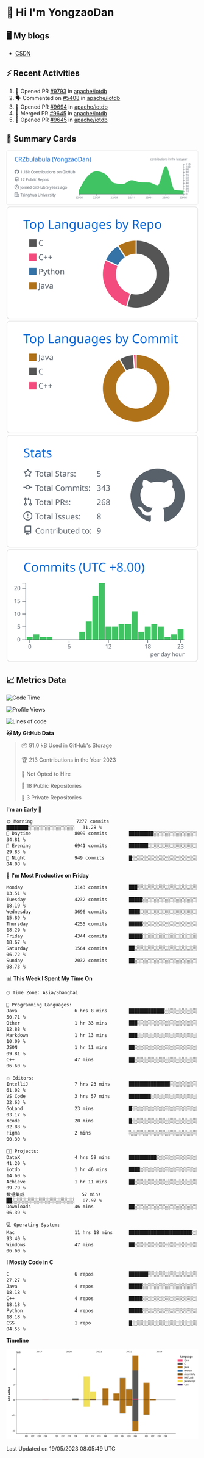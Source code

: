 # 👋 Hi I'm YongzaoDan

## 🖥 My blogs
  + [CSDN](https://blog.csdn.net/CRZbulabula?type=blog)

## ⚡ Recent Activities
<!--START_SECTION:activity-->
1. 💪 Opened PR [#9793](https://github.com/apache/iotdb/pull/9793) in [apache/iotdb](https://github.com/apache/iotdb)
2. 🗣 Commented on [#5408](https://github.com/apache/iotdb/issues/5408) in [apache/iotdb](https://github.com/apache/iotdb)
3. 💪 Opened PR [#9694](https://github.com/apache/iotdb/pull/9694) in [apache/iotdb](https://github.com/apache/iotdb)
4. 🎉 Merged PR [#9645](https://github.com/apache/iotdb/pull/9645) in [apache/iotdb](https://github.com/apache/iotdb)
5. 💪 Opened PR [#9645](https://github.com/apache/iotdb/pull/9645) in [apache/iotdb](https://github.com/apache/iotdb)
<!--END_SECTION:activity-->

## 🎑 Summary Cards

[![](https://raw.githubusercontent.com/CRZbulabula/CRZbulabula/main/profile-summary-card-output/github/0-profile-details.svg)](https://github.com/vn7n24fzkq/github-profile-summary-cards)
[![](https://raw.githubusercontent.com/CRZbulabula/CRZbulabula/main/profile-summary-card-output/github/1-repos-per-language.svg)](https://github.com/vn7n24fzkq/github-profile-summary-cards) [![](https://raw.githubusercontent.com/CRZbulabula/CRZbulabula/main/profile-summary-card-output/github/2-most-commit-language.svg)](https://github.com/vn7n24fzkq/github-profile-summary-cards)
[![](https://raw.githubusercontent.com/CRZbulabula/CRZbulabula/main/profile-summary-card-output/github/3-stats.svg)](https://github.com/vn7n24fzkq/github-profile-summary-cards) [![](https://raw.githubusercontent.com/CRZbulabula/CRZbulabula/main/profile-summary-card-output/github/4-productive-time.svg)](https://github.com/vn7n24fzkq/github-profile-summary-cards)

## 📈 Metrics Data

<!--START_SECTION:waka-->
![Code Time](http://img.shields.io/badge/Code%20Time-128%20hrs%2046%20mins-blue)

![Profile Views](http://img.shields.io/badge/Profile%20Views-8-blue)

![Lines of code](https://img.shields.io/badge/From%20Hello%20World%20I%27ve%20Written-18.7%20million%20lines%20of%20code-blue)

**🐱 My GitHub Data** 

> 📦 91.0 kB Used in GitHub's Storage 
 > 
> 🏆 213 Contributions in the Year 2023
 > 
> 🚫 Not Opted to Hire
 > 
> 📜 18 Public Repositories 
 > 
> 🔑 3 Private Repositories 
 > 
**I'm an Early 🐤** 

```text
🌞 Morning                7277 commits        ████████░░░░░░░░░░░░░░░░░   31.28 % 
🌆 Daytime                8099 commits        █████████░░░░░░░░░░░░░░░░   34.81 % 
🌃 Evening                6941 commits        ███████░░░░░░░░░░░░░░░░░░   29.83 % 
🌙 Night                  949 commits         █░░░░░░░░░░░░░░░░░░░░░░░░   04.08 % 
```
📅 **I'm Most Productive on Friday** 

```text
Monday                   3143 commits        ███░░░░░░░░░░░░░░░░░░░░░░   13.51 % 
Tuesday                  4232 commits        █████░░░░░░░░░░░░░░░░░░░░   18.19 % 
Wednesday                3696 commits        ████░░░░░░░░░░░░░░░░░░░░░   15.89 % 
Thursday                 4255 commits        █████░░░░░░░░░░░░░░░░░░░░   18.29 % 
Friday                   4344 commits        █████░░░░░░░░░░░░░░░░░░░░   18.67 % 
Saturday                 1564 commits        ██░░░░░░░░░░░░░░░░░░░░░░░   06.72 % 
Sunday                   2032 commits        ██░░░░░░░░░░░░░░░░░░░░░░░   08.73 % 
```


📊 **This Week I Spent My Time On** 

```text
🕑︎ Time Zone: Asia/Shanghai

💬 Programming Languages: 
Java                     6 hrs 8 mins        █████████████░░░░░░░░░░░░   50.71 % 
Other                    1 hr 33 mins        ███░░░░░░░░░░░░░░░░░░░░░░   12.88 % 
Markdown                 1 hr 13 mins        ███░░░░░░░░░░░░░░░░░░░░░░   10.09 % 
JSON                     1 hr 11 mins        ██░░░░░░░░░░░░░░░░░░░░░░░   09.81 % 
C++                      47 mins             ██░░░░░░░░░░░░░░░░░░░░░░░   06.60 % 

🔥 Editors: 
IntelliJ                 7 hrs 23 mins       ███████████████░░░░░░░░░░   61.02 % 
VS Code                  3 hrs 57 mins       ████████░░░░░░░░░░░░░░░░░   32.63 % 
GoLand                   23 mins             █░░░░░░░░░░░░░░░░░░░░░░░░   03.17 % 
Xcode                    20 mins             █░░░░░░░░░░░░░░░░░░░░░░░░   02.88 % 
Figma                    2 mins              ░░░░░░░░░░░░░░░░░░░░░░░░░   00.30 % 

🐱‍💻 Projects: 
DataX                    4 hrs 59 mins       ██████████░░░░░░░░░░░░░░░   41.20 % 
iotdb                    1 hr 46 mins        ████░░░░░░░░░░░░░░░░░░░░░   14.60 % 
Achieve                  1 hr 11 mins        ██░░░░░░░░░░░░░░░░░░░░░░░   09.79 % 
数据集成                     57 mins             ██░░░░░░░░░░░░░░░░░░░░░░░   07.97 % 
Downloads                46 mins             ██░░░░░░░░░░░░░░░░░░░░░░░   06.39 % 

💻 Operating System: 
Mac                      11 hrs 18 mins      ███████████████████████░░   93.40 % 
Windows                  47 mins             ██░░░░░░░░░░░░░░░░░░░░░░░   06.60 % 
```

**I Mostly Code in C** 

```text
C                        6 repos             ███████░░░░░░░░░░░░░░░░░░   27.27 % 
Java                     4 repos             █████░░░░░░░░░░░░░░░░░░░░   18.18 % 
C++                      4 repos             █████░░░░░░░░░░░░░░░░░░░░   18.18 % 
Python                   4 repos             █████░░░░░░░░░░░░░░░░░░░░   18.18 % 
CSS                      1 repo              █░░░░░░░░░░░░░░░░░░░░░░░░   04.55 % 
```



**Timeline**

![Lines of Code chart](https://raw.githubusercontent.com/CRZbulabula/CRZbulabula/main/assets/bar_graph.png)


 Last Updated on 19/05/2023 08:05:49 UTC
<!--END_SECTION:waka-->

